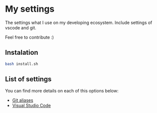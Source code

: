 # My settings

The settings what I use on my developing ecosystem. Include settings of vscode and git.

Feel free to contribute :)

## Instalation
```bash
bash install.sh
```

## List of settings

You can find more details on each of this options below:

* [Git aliases](https://github.com/salesgu/my-settings/blob/master/git/README.md)
* [Visual Studio Code](https://github.com/salesgu/my-settings/blob/master/vscode/README.md)